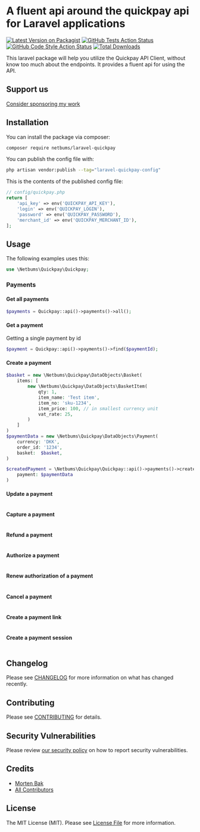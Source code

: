 # A fluent api around the quickpay api for Laravel applications

[![Latest Version on Packagist](https://img.shields.io/packagist/v/netbums/laravel-quickpay.svg?style=flat-square)](https://packagist.org/packages/netbums/laravel-quickpay)
[![GitHub Tests Action Status](https://img.shields.io/github/actions/workflow/status/netbums/laravel-quickpay/run-tests.yml?branch=main&label=tests&style=flat-square)](https://github.com/netbums/laravel-quickpay/actions?query=workflow%3Arun-tests+branch%3Amain)
[![GitHub Code Style Action Status](https://img.shields.io/github/actions/workflow/status/netbums/laravel-quickpay/fix-php-code-style-issues.yml?branch=main&label=code%20style&style=flat-square)](https://github.com/netbums/laravel-quickpay/actions?query=workflow%3A"Fix+PHP+code+style+issues"+branch%3Amain)
[![Total Downloads](https://img.shields.io/packagist/dt/netbums/laravel-quickpay.svg?style=flat-square)](https://packagist.org/packages/netbums/laravel-quickpay)

This laravel package will help you utilize the Quickpay API Client, without know too much about the endpoints. It provides a fluent api for using the API.

## Support us
[Consider sponsoring my work](https://github.com/sponsors/mortenebak/)

## Installation

You can install the package via composer:

```bash
composer require netbums/laravel-quickpay
```

You can publish the config file with:

```bash
php artisan vendor:publish --tag="laravel-quickpay-config"
```

This is the contents of the published config file:

```php
// config/quickpay.php
return [
    'api_key' => env('QUICKPAY_API_KEY'),
    'login' => env('QUICKPAY_LOGIN'),
    'password' => env('QUICKPAY_PASSWORD'),
    'merchant_id' => env('QUICKPAY_MERCHANT_ID'),
];
```

## Usage
The following examples uses this:

```php
use \Netbums\Quickpay\Quickpay;
```

### Payments

#### Get all payments

```php
$payments = Quickpay::api()->payments()->all();
```

#### Get a payment
Getting a single payment by id
```php
$payment = Quickpay::api()->payments()->find($paymentId);
```

#### Create a payment
```php
$basket = new \Netbums\Quickpay\DataObjects\Basket(
    items: [
        new \Netbums\Quickpay\DataObjects\BasketItem(
            qty: 1,
            item_name: 'Test item',
            item_no: 'sku-1234',
            item_price: 100, // in smallest currency unit
            vat_rate: 25,
        )
    ]
)
$paymentData = new \Netbums\Quickpay\DataObjects\Payment(
    currency: 'DKK',
    order_id: '1234',
    basket:  $basket,
)

$createdPayment = \Netbums\Quickpay\Quickpay::api()->payments()->create(
    payment: $paymentData
)
```

#### Update a payment
```php
```

#### Capture a payment
```php
```

#### Refund a payment
```php
```

#### Authorize a payment
```php
```

#### Renew authorization of a payment
```php
```

#### Cancel a payment
```php
```

#### Create a payment link
```php
```

#### Create a payment session
```php
```

#### 


## Changelog

Please see [CHANGELOG](CHANGELOG.md) for more information on what has changed recently.

## Contributing

Please see [CONTRIBUTING](CONTRIBUTING.md) for details.

## Security Vulnerabilities

Please review [our security policy](../../security/policy) on how to report security vulnerabilities.

## Credits

- [Morten Bak](https://github.com/mortenebak)
- [All Contributors](../../contributors)

## License

The MIT License (MIT). Please see [License File](LICENSE.md) for more information.
